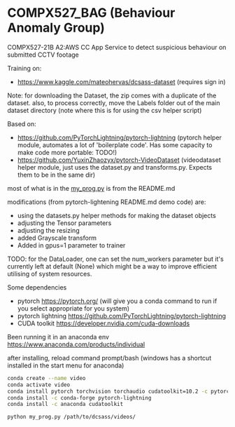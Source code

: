 # COMPX527_BAG (Behaviour Anomaly Group)
COMPX527-21B A2:AWS CC App Service to detect suspicious behaviour on submitted CCTV footage


Training on:
- https://www.kaggle.com/mateohervas/dcsass-dataset (requires sign in)

Note:
for downloading the Dataset, the zip comes with a duplicate of the dataset.
also,
to process correctly, move the Labels folder out of the main dataset directory (note where this is for using the csv helper script)

Based on:
- https://github.com/PyTorchLightning/pytorch-lightning
(pytorch helper module, automates a lot of 'boilerplate code'. Has some capacity to make code more portable: TODO!)
- https://github.com/YuxinZhaozyx/pytorch-VideoDataset 
(videodataset helper module, just uses the dataset.py and transforms.py. Expects them to be in the same dir)

most of what is in the [my_prog.py](my_prog.py) is from the README.md

modifications (from pytorch-lightening README.md demo code) are:
- using the datasets.py helper methods for making the dataset objects
- adjusting the Tensor parameters
- adjusting the resizing
- added Grayscale transform
- Added in gpus=1 parameter to trainer

TODO:
for the DataLoader, one can set the num_workers parameter but it's currently left at default (None) which might be a way to improve efficient utilising of system resources.



Some dependencies

- pytorch https://pytorch.org/ (will give you a conda command to run if you select appropriate for you system)
- pytorch lightning https://github.com/PyTorchLightning/pytorch-lightning
- CUDA toolkit https://developer.nvidia.com/cuda-downloads

Been running it in an anaconda env
https://www.anaconda.com/products/individual

after installing, reload command prompt/bash (windows has a shortcut installed in the start menu for anaconda)
```sh
conda create --name video
conda activate video
conda install pytorch torchvision torchaudio cudatoolkit=10.2 -c pytorch
conda install -c conda-forge pytorch-lightning
conda install -c anaconda cudatoolkit
```



```sh
python my_prog.py /path/to/dcsass/videos/
```
